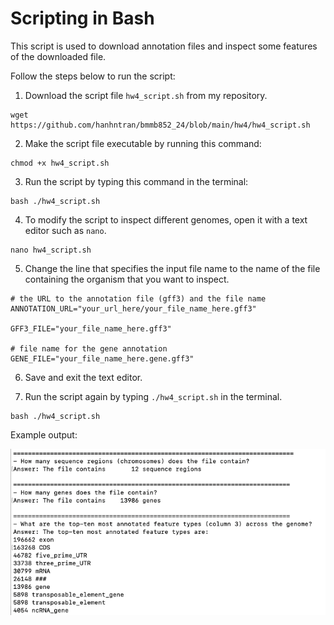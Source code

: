 # Scripting in Bash

This script is used to download annotation files and inspect some features of the downloaded file.

Follow the steps below to run the script:

1. Download the script file `hw4_script.sh` from my repository.
```
wget https://github.com/hanhntran/bmmb852_24/blob/main/hw4/hw4_script.sh
```

2. Make the script file executable by running this command:
```
chmod +x hw4_script.sh
```

3. Run the script by typing this command in the terminal:
```
bash ./hw4_script.sh
```

4. To modify the script to inspect different genomes, open it with a text editor such as `nano`.
```
nano hw4_script.sh
```

5. Change the line that specifies the input file name to the name of the file containing the organism that you want to inspect. 
```
# the URL to the annotation file (gff3) and the file name
ANNOTATION_URL="your_url_here/your_file_name_here.gff3"

GFF3_FILE="your_file_name_here.gff3"

# file name for the gene annotation
GENE_FILE="your_file_name_here.gene.gff3"
```

6. Save and exit the text editor.


7. Run the script again by typing `./hw4_script.sh` in the terminal.
```
bash ./hw4_script.sh
```

Example output:

![image](./images/Screenshot_1_output.png)


